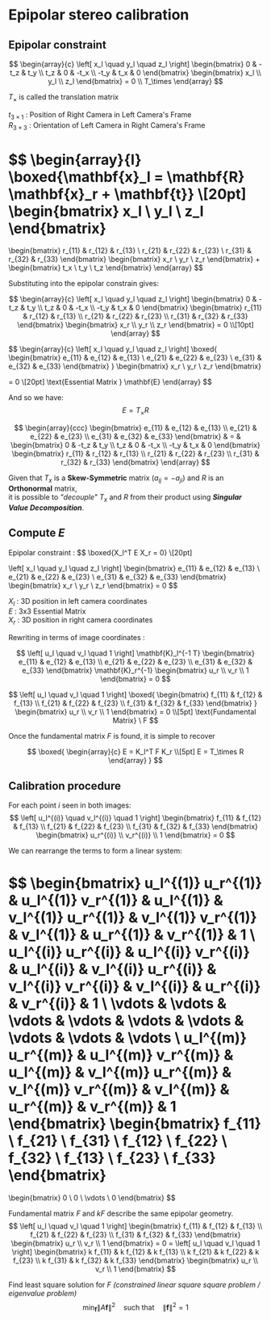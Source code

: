# Epipolar stereo calibration

## Epipolar constraint

$$
\begin{array}{c}
\left[ x_l \quad y_l \quad z_l \right]
\begin{bmatrix}
0 & -t_z & t_y \\
t_z & 0 & -t_x \\
-t_y & t_x & 0
\end{bmatrix}
\begin{bmatrix}
x_l \\
y_l \\
z_l
\end{bmatrix} = 0 \\
T_\times
\end{array}
$$

$T_\times$ is called the translation matrix

$t_{3 \times 1}$ : Position of Right Camera in Left Camera's Frame  
$R_{3 \times 3}$ : Orientation of Left Camera in Right Camera's Frame

$$
\begin{array}{l}
\boxed{\mathbf{x}_l = \mathbf{R} \mathbf{x}_r + \mathbf{t}} \\[20pt]
\begin{bmatrix}
x_l \\
y_l \\
z_l
\end{bmatrix} 
= 
\begin{bmatrix}
r_{11} & r_{12} & r_{13} \\
r_{21} & r_{22} & r_{23} \\
r_{31} & r_{32} & r_{33}
\end{bmatrix}
\begin{bmatrix}
x_r \\
y_r \\
z_r
\end{bmatrix}
+
\begin{bmatrix}
t_x \\
t_y \\
t_z
\end{bmatrix}
\end{array}
$$

Substituting into the epipolar constrain gives:

$$
\begin{array}{c}
\left[ x_l \quad y_l \quad z_l \right]
\begin{bmatrix}
0 & -t_z & t_y \\
t_z & 0 & -t_x \\
-t_y & t_x & 0
\end{bmatrix}
\begin{bmatrix}
r_{11} & r_{12} & r_{13} \\
r_{21} & r_{22} & r_{23} \\
r_{31} & r_{32} & r_{33}
\end{bmatrix}
\begin{bmatrix}
x_r \\
y_r \\
z_r
\end{bmatrix}
= 0 \\[10pt]
\end{array}
$$

$$
\begin{array}{c}
\left[ x_l \quad y_l \quad z_l \right]
\boxed{
\begin{bmatrix}
e_{11} & e_{12} & e_{13} \\
e_{21} & e_{22} & e_{23} \\
e_{31} & e_{32} & e_{33}
\end{bmatrix} }
\begin{bmatrix}
x_r \\
y_r \\
z_r
\end{bmatrix}

= 0 \\[20pt]
\text{Essential Matrix } \mathbf{E}
\end{array}
$$

And so we have:
$$ E = T_\times R $$

$$
\begin{array}{ccc}
\begin{bmatrix}
e_{11} & e_{12} & e_{13} \\
e_{21} & e_{22} & e_{23} \\
e_{31} & e_{32} & e_{33}
\end{bmatrix}
& = &
\begin{bmatrix}
0 & -t_z & t_y \\
t_z & 0 & -t_x \\
-t_y & t_x & 0
\end{bmatrix}
\begin{bmatrix}
r_{11} & r_{12} & r_{13} \\
r_{21} & r_{22} & r_{23} \\
r_{31} & r_{32} & r_{33}
\end{bmatrix}
\end{array}
$$

Given that $T_x$ is a **Skew-Symmetric** matrix $(a_{ij} = -a_{ji})$ and $R$ is an **Orthonormal** matrix,  
it is possible to *"decouple"* $T_x$ and $R$ from their product using ***Singular Value Decomposition***.

## Compute $E$

Epipolar constraint :
$$
\boxed{X_l^T E X_r = 0} \\[20pt]

\left[ x_l \quad y_l \quad z_l \right]
\begin{bmatrix}
e_{11} & e_{12} & e_{13} \\
e_{21} & e_{22} & e_{23} \\
e_{31} & e_{32} & e_{33}
\end{bmatrix}
\begin{bmatrix}
x_r \\
y_r \\
z_r
\end{bmatrix}
= 0
$$

$X_l$ : 3D position in left camera coordinates  
$E$ : 3x3 Essential Matrix  
$X_r$ : 3D position in right camera coordinates

Rewriting in terms of image coordinates :

$$
\left[ u_l \quad v_l \quad 1 \right] \mathbf{K}_l^{-1 T}
\begin{bmatrix}
e_{11} & e_{12} & e_{13} \\
e_{21} & e_{22} & e_{23} \\
e_{31} & e_{32} & e_{33}
\end{bmatrix}
\mathbf{K}_r^{-1}
\begin{bmatrix}
u_r \\
v_r \\
1
\end{bmatrix}
= 0
$$

$$
\left[ u_l \quad v_l \quad 1 \right]
\boxed{
\begin{bmatrix}
f_{11} & f_{12} & f_{13} \\
f_{21} & f_{22} & f_{23} \\
f_{31} & f_{32} & f_{33}
\end{bmatrix}
}
\begin{bmatrix}
u_r \\
v_r \\
1
\end{bmatrix}
= 0 \\[5pt]
\text{Fundamental Matrix} \ F
$$

Once the fundamental matrix $F$ is found, it is simple to recover 

$$ 
\boxed{
\begin{array}{c}
E = K_l^T F K_r \\[5pt]
E = T_\times R
\end{array}
}
$$

## Calibration procedure

For each point $i$ seen in both images:
$$
\left[ u_l^{(i)} \quad v_l^{(i)} \quad 1 \right]
\begin{bmatrix}
f_{11} & f_{12} & f_{13} \\
f_{21} & f_{22} & f_{23} \\
f_{31} & f_{32} & f_{33}
\end{bmatrix}
\begin{bmatrix}
u_r^{(i)} \\
v_r^{(i)} \\
1
\end{bmatrix}
= 0
$$

We can rearrange the terms to form a linear system:

$$
\begin{bmatrix}
u_l^{(1)} u_r^{(1)} & u_l^{(1)} v_r^{(1)} & u_l^{(1)} & v_l^{(1)} u_r^{(1)} & v_l^{(1)} v_r^{(1)} & v_l^{(1)} & u_r^{(1)} & v_r^{(1)} & 1 \\
u_l^{(i)} u_r^{(i)} & u_l^{(i)} v_r^{(i)} & u_l^{(i)} & v_l^{(i)} u_r^{(i)} & v_l^{(i)} v_r^{(i)} & v_l^{(i)} & u_r^{(i)} & v_r^{(i)} & 1 \\
\vdots & \vdots & \vdots & \vdots & \vdots & \vdots & \vdots & \vdots & \vdots \\
u_l^{(m)} u_r^{(m)} & u_l^{(m)} v_r^{(m)} & u_l^{(m)} & v_l^{(m)} u_r^{(m)} & v_l^{(m)} v_r^{(m)} & v_l^{(m)} & u_r^{(m)} & v_r^{(m)} & 1
\end{bmatrix}
\begin{bmatrix}
f_{11} \\
f_{21} \\
f_{31} \\
f_{12} \\
f_{22} \\
f_{32} \\
f_{13} \\
f_{23} \\
f_{33}
\end{bmatrix}
= 
\begin{bmatrix}
0 \\
0 \\
\vdots \\
0
\end{bmatrix}
$$

Fundamental matrix $F$ and $kF$ describe the same epipolar geometry.
$$
\left[ u_l \quad v_l \quad 1 \right]
\begin{bmatrix}
f_{11} & f_{12} & f_{13} \\
f_{21} & f_{22} & f_{23} \\
f_{31} & f_{32} & f_{33}
\end{bmatrix}
\begin{bmatrix}
u_r \\
v_r \\
1
\end{bmatrix}
= 0 =
\left[ u_l \quad v_l \quad 1 \right]
\begin{bmatrix}
k f_{11} & k f_{12} & k f_{13} \\
k f_{21} & k f_{22} & k f_{23} \\
k f_{31} & k f_{32} & k f_{33}
\end{bmatrix}
\begin{bmatrix}
u_r \\
v_r \\
1
\end{bmatrix}
$$

Find least square solution for $F$ *(constrained linear square square problem / eigenvalue problem)*
$$\min_{\mathbf{f}} \|A\mathbf{f}\|^2 \quad \text{such that} \quad \|\mathbf{f}\|^2 = 1$$

